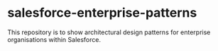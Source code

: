# salesforce-enterprise-patterns
This repository is to show architectural design patterns for enterprise organisations within Salesforce.
